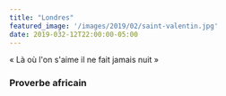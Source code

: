 ```yaml
---
title: "Londres"
featured_image: '/images/2019/02/saint-valentin.jpg'
date: 2019-032-12T22:00:00-05:00
---
```



« Là où l'on s'aime il ne fait jamais nuit »

### Proverbe africain